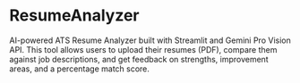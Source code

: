 # ResumeAnalyzer
AI-powered ATS Resume Analyzer built with Streamlit and Gemini Pro Vision API. This tool allows users to upload their resumes (PDF), compare them against job descriptions, and get feedback on strengths, improvement areas, and a percentage match score.

